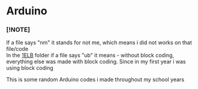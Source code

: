 # Arduino

### [!NOTE]
If a file says "nm" it stands for not me, which means i did not works on that file/code
<br />
In the [1ELB](https://github.com/Hamid3DATA/Arduino/tree/main/1ELB) folder if a file says "ub" it means - without block coding, everything else was made with block coding. Since in my first year i was using block coding

This is some random Arduino codes i made throughout my school years
